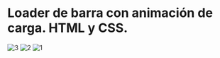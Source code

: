 # Loader de barra con animación de carga. HTML y CSS.
![3](https://github.com/user-attachments/assets/f41ecf45-5d34-4486-a5fb-62af81db75ca)
![2](https://github.com/user-attachments/assets/a7ffed55-e6ee-41c6-957b-af5efa1191c6)
![1](https://github.com/user-attachments/assets/72816f15-9758-4f78-83a4-5e8997712777)
